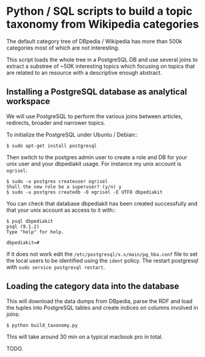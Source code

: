 # Python / SQL scripts to build a topic taxonomy from Wikipedia categories

The default category tree of DBpedia / Wikipedia has more than 500k categories
most of which are not interesting.

This script loads the whole tree in a PostgreSQL DB and use several joins to
extract a substree of ~50K interesting topics which focusing on topics that are
related to an resource with a descriptive enough abstract.


## Installing a PostgreSQL database as analytical workspace

We will use PostgreSQL to perform the various joins between articles,
redirects, broader and narrower topics.

To initialize the PostgreSQL under Ubuntu / Debian::

    $ sudo apt-get install postgresql

Then switch to the postgres admin user to create a role and DB for your unix
user and your dbpediakit usage. For instance my unix account is `ogrisel`:

    $ sudo -u postgres createuser ogrisel
    Shall the new role be a superuser? (y/n) y
    $ sudo -u postgres createdb -O ogrisel -E UTF8 dbpediakit

You can check that database dbpediakit has been created successfully and that
your unix account as access to it with::

    $ psql dbpediakit
    psql (9.1.2)
    Type "help" for help.

    dbpediakit=#

If it does not work edit the `/etc/postgresql/x.x/main/pg_hba.conf` file to set
the local users to be identified using the `ident` policy. The restart
postgresql with `sudo service postgresql restart`.


## Loading the category data into the database

This will download the data dumps from DBpedia, parse the RDF and load the
tuples into PostgreSQL tables and create indices on columns involved in joins:

    $ python build_taxonomy.py

This will take around 30 min on a typical macbook pro in total.

TODO.

